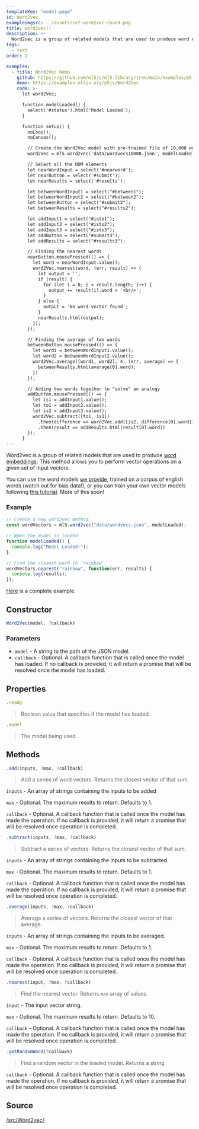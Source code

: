 ```yaml
---
templateKey: "model-page"
id: Word2vec
exampleimgsrc: ../assets/ref-word2vec-round.png
title: word2vec()
description: >-
  Word2vec is a group of related models that are used to produce word embeddings. This method allows you to perform vector operations on a given set of input vectors.
tags:
  - text
order: 2

examples:
  - title: Word2Vec Demo
    github: https://github.com/ml5js/ml5-library/tree/main/examples/p5js/Word2Vec
    demo: https://examples.ml5js.org/p5js/Word2Vec
    code: >-
      let word2Vec;

      function modelLoaded() {
        select('#status').html('Model Loaded');
      }

      function setup() {
        noLoop();
        noCanvas();

        // Create the Word2Vec model with pre-trained file of 10,000 words
        word2Vec = ml5.word2vec('data/wordvecs10000.json', modelLoaded);

        // Select all the DOM elements
        let nearWordInput = select('#nearword');
        let nearButton = select('#submit');
        let nearResults = select('#results');

        let betweenWordInput1 = select("#between1");
        let betweenWordInput2 = select("#between2");
        let betweenButton = select("#submit2");
        let betweenResults = select("#results2");

        let addInput1 = select("#isto1");
        let addInput2 = select("#isto2");
        let addInput3 = select("#isto3");
        let addButton = select("#submit3");
        let addResults = select("#results3");

        // Finding the nearest words
        nearButton.mousePressed(() => {
          let word = nearWordInput.value();
          word2Vec.nearest(word, (err, result) => {
            let output = '';
            if (result) {
              for (let i = 0; i < result.length; i++) {
                output += result[i].word + '<br/>';
              }
            } else {
              output = 'No word vector found';
            }
            nearResults.html(output);
          });
        });

        // Finding the average of two words
        betweenButton.mousePressed(() => {
          let word1 = betweenWordInput1.value();
          let word2 = betweenWordInput2.value();
          word2Vec.average([word1, word2], 4, (err, average) => {
            betweenResults.html(average[0].word);
          })
        });

        // Adding two words together to "solve" an analogy
        addButton.mousePressed(() => {
          let is1 = addInput1.value();
          let to1 = addInput2.value();
          let is2 = addInput3.value();
          word2Vec.subtract([to1, is1])
            .then(difference => word2Vec.add([is2, difference[0].word]))
            .then(result => addResults.html(result[0].word))
        });
      }
---
```


Word2vec is a group of related models that are used to produce [word embeddings](https://en.wikipedia.org/wiki/Word2vec)</sup>. This method allows you to perform vector operations on a given set of input vectors.

You can use the word models [we provide](https://github.com/ml5js/ml5-library/tree/main/examples/p5js/Word2Vec/data), trained on a corpus of english words (watch out for bias data!), or you can train your own vector models following [this tutorial](https://github.com/ml5js/training-word2vec). More of this soon!

### Example

```javascript
// Create a new word2vec method
const wordVectors = ml5.word2vec("data/wordvecs.json", modelLoaded);

// When the model is loaded
function modelLoaded() {
  console.log("Model Loaded!");
}

// Find the closest word to 'rainbow'
wordVectors.nearest("rainbow", function(err, results) {
  console.log(results);
});
```

[Here](https://github.com/ml5js/ml5-library/blob/main/examples/p5js/Word2Vec/sketch.js) is a complete example.

## Constructor

```javascript
Word2Vec(model, ?callback)
```

### Parameters

- `model` - A string to the path of the JSON model.
- `callback` - Optional. A callback function that is called once the model has loaded. If no callback is provided, it will return a promise that will be resolved once the model has loaded.

## Properties

```javascript
.ready
```

> Boolean value that specifies if the model has loaded.

```javascript
.model
```

> The model being used.

## Methods

```javascript
.add(inputs, ?max, ?callback)
```

> Add a series of word vectors. Returns the closest vector of that sum.

`inputs` - An array of strings containing the inputs to be added

`max` - Optional. The maximum results to return. Defaults to 1.

`callback` - Optional. A callback function that is called once the model has made the operation. If no callback is provided, it will return a promise that will be resolved once operation is completed.

```javascript
.subtract(inputs, ?max, ?callback)
```

> Subtract a series of vectors. Returns the closest vector of that sum.

`inputs` - An array of strings containing the inputs to be subtracted.

`max` - Optional. The maximum results to return. Defaults to 1.

`callback` - Optional. A callback function that is called once the model has made the operation. If no callback is provided, it will return a promise that will be resolved once operation is completed.

```javascript
.average(inputs, ?max, ?callback)
```

> Average a series of vectors. Returns the closest vector of that average.

`inputs` - An array of strings containing the inputs to be averaged.

`max` - Optional. The maximum results to return. Defaults to 1.

`callback` - Optional. A callback function that is called once the model has made the operation. If no callback is provided, it will return a promise that will be resolved once operation is completed.

```javascript
.nearest(input, ?max, ?callback)
```

> Find the nearest vector. Returns `max` array of values.

`input` - The input vector string.

`max` - Optional. The maximum results to return. Defaults to 10.

`callback` - Optional. A callback function that is called once the model has made the operation. If no callback is provided, it will return a promise that will be resolved once operation is completed.

```javascript
.getRandomWord(?callback)
```

> Find a random vector in the loaded model. Returns a string.

`callback` - Optional. A callback function that is called once the model has made the operation. If no callback is provided, it will return a promise that will be resolved once operation is completed.

## Source

[/src/Word2vec/](https://github.com/ml5js/ml5-library/tree/main/src/Word2vec)
